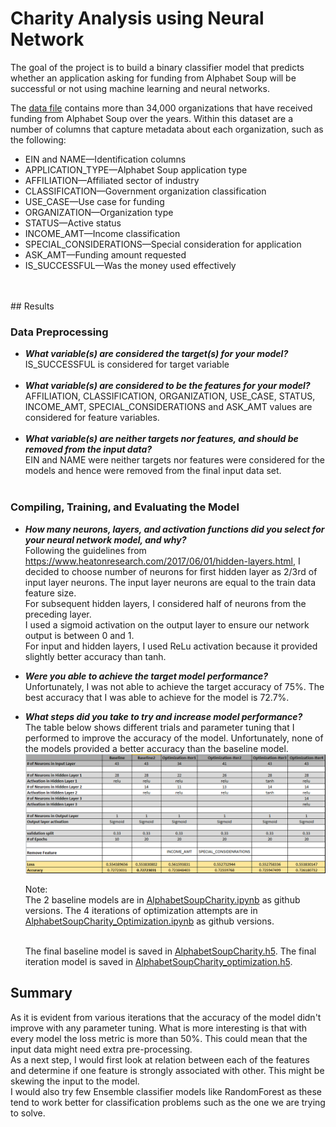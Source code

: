# Charity Analysis using Neural Network

The goal of the project is to build a binary classifier model that predicts whether an application asking for funding from Alphabet Soup will be successful or not using machine learning and neural networks. 

The [data file]("Resources\charity_data.csv") contains more than 34,000 organizations that have received funding from Alphabet Soup over the years. Within this dataset are a number of columns that capture metadata about each organization, such as the following:

- EIN and NAME—Identification columns
- APPLICATION_TYPE—Alphabet Soup application type
- AFFILIATION—Affiliated sector of industry
- CLASSIFICATION—Government organization classification
- USE_CASE—Use case for funding
- ORGANIZATION—Organization type
- STATUS—Active status
- INCOME_AMT—Income classification
- SPECIAL_CONSIDERATIONS—Special consideration for application
- ASK_AMT—Funding amount requested
- IS_SUCCESSFUL—Was the money used effectively
<br>
<br>
## Results

### Data Preprocessing
- ***What variable(s) are considered the target(s) for your model?***<br>
  IS_SUCCESSFUL is considered for target variable<br><br>
- ***What variable(s) are considered to be the features for your model?***<br>
  AFFILIATION, CLASSIFICATION, ORGANIZATION, USE_CASE, STATUS, INCOME_AMT, SPECIAL_CONSIDERATIONS and ASK_AMT values are considered for feature variables.<br><br>
- ***What variable(s) are neither targets nor features, and should be removed from the input data?***<br>
  EIN and NAME were neither targets nor features were considered for the models and hence were removed from the final input data set.<br><br>
### Compiling, Training, and Evaluating the Model
- ***How many neurons, layers, and activation functions did you select for your neural network model, and why?<br>***
  Following the guidelines from https://www.heatonresearch.com/2017/06/01/hidden-layers.html, I decided to choose number of neurons for first hidden layer as 2/3rd of input layer neurons. The input layer neurons are equal to the train data feature size.<br>
  For subsequent hidden layers, I considered half of neurons from the preceding layer.<br>
  I used a sigmoid activation on the output layer to ensure our network output is between 0 and 1.<br>
  For input and hidden layers, I used ReLu activation because it provided slightly better accuracy than tanh.

- ***Were you able to achieve the target model performance?***<br>
  Unfortunately, I was not able to achieve the target accuracy of 75%. The best accuracy that I was able to achieve for the model is 72.7%. <br>
  
- ***What steps did you take to try and increase model performance?***<br>
  The table below shows different trials and parameter tuning that I performed to improve the accuracy of the model. Unfortunately, none of the models provided a better accuracy than the baseline model.<br>
  ![](images/Optimization_iterations.png)<br>
  
  Note:<br>
   The 2 baseline models are in [AlphabetSoupCharity.ipynb](AlphabetSoupCharity.ipynb) as github versions. The 4 iterations of optimization attempts are in [AlphabetSoupCharity_Optimization.ipynb](AlphabetSoupCharity_Optimization.ipynb) as github versions.<br><br>

   The final baseline model is saved in [AlphabetSoupCharity.h5](AlphabetSoupCharity.h5). The final iteration model is saved in [AlphabetSoupCharity_optimization.h5](AlphabetSoupCharity_optimization.h5). 

## Summary
As it is evident from various iterations that the accuracy of the model didn't improve with any parameter tuning. What is more interesting is that with every model the loss metric is more than 50%. This could mean that the input data might need extra pre-processing. <br>
As a next step, I would first look at relation between each of the features and determine if one feature is strongly associated with other. This might be skewing the input to the model. <br>
I would also try few Ensemble classifier models like RandomForest as these tend to work better for classification problems such as the one we are trying to solve.